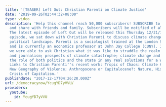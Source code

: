 ```yaml
---
title: '[TEASER] Left Out: Christian Parenti on Climate Justice'
date: "2019-09-26T02:44:32+08:00"
type: video
description: 'Help this channel reach 50,000 subscribers! SUBSCRIBE to our channel
  and share with friends and family. Subscribers will be notified of all future releases.
  The latest episode of Left Out will be released this Thursday 12/21/17. For this
  episode, we sat down with Christian Parenti to discuss climate change and our current
  political landscape. Parenti is a sociologist trained at the London School of Economics
  and is currently an economics professor at John Jay College (CUNY). In our interview,
  we were able to ask Christian what it was like to straddle the realm between academia
  and journalism; prospects of climate catastrophe; climate change and justice; and
  the role of both politics and the state in any real solutions for a way forward.
  Links to Christian Parenti''s recent work: Tropic of Chaos: Climate Change and The
  New Geography of Violence; Anthropocene or Capitalocene?: Nature, History, and the
  Crisis of Capitalism.'
publishdate: "2017-12-17T04:26:20.000Z"
url: /democracynow/YcugYD7yVVU/
providers:
  youtube:
    id: YcugYD7yVVU
---
```

